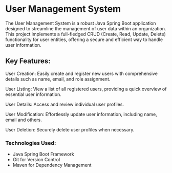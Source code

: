 # User Management System

The User Management System is a robust Java Spring Boot application designed to streamline the management of user data within an organization. This project implements a full-fledged CRUD (Create, Read, Update, Delete) functionality for user entities, offering a secure and efficient way to handle user information.

## Key Features:

User Creation: Easily create and register new users with comprehensive details such as name, email, and role assignment.

User Listing: View a list of all registered users, providing a quick overview of essential user information.

User Details: Access and review individual user profiles.

User Modification: Effortlessly update user information, including name, email and others.

User Deletion: Securely delete user profiles when necessary.

### Technologies Used:

- Java Spring Boot Framework
- Git for Version Control
- Maven for Dependency Management

